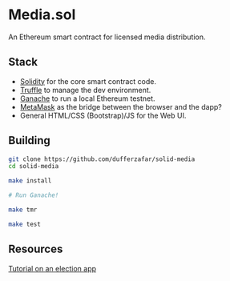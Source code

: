 
# Media.sol

An Ethereum smart contract for licensed media distribution. 

## Stack

* [Solidity](http://solidity.readthedocs.io/en/v0.4.21/) for the core smart contract code.
* [Truffle](https://github.com/trufflesuite/truffle) to manage the dev environment.
* [Ganache](http://truffleframework.com/ganache/) to run a local Ethereum testnet.
* [MetaMask](https://metamask.io/) as the bridge between the browser and the dapp?
* General HTML/CSS (Bootstrap)/JS for the Web UI.

## Building

```bash
git clone https://github.com/dufferzafar/solid-media
cd solid-media

make install

# Run Ganache!

make tmr

make test
```

## Resources

[Tutorial on an election app](https://www.youtube.com/watch?v=3681ZYbDSSk)
